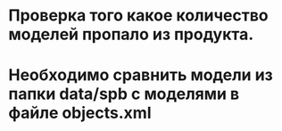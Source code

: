 # Проверка того какое количество моделей пропало из продукта. 
# Необходимо сравнить модели из папки data/spb c моделями в файле objects.xml
